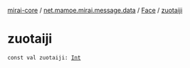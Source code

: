 [mirai-core](../../index.md) / [net.mamoe.mirai.message.data](../index.md) / [Face](index.md) / [zuotaiji](./zuotaiji.md)

# zuotaiji

`const val zuotaiji: `[`Int`](https://kotlinlang.org/api/latest/jvm/stdlib/kotlin/-int/index.html)